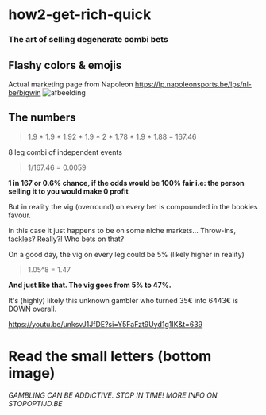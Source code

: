 # how2-get-rich-quick
### The art of selling degenerate combi bets

## Flashy colors & emojis 
Actual marketing page from Napoleon https://lp.napoleonsports.be/lps/nl-be/bigwin
![afbeelding](https://github.com/user-attachments/assets/6707d2ec-575c-4527-bad0-6e8a777c5d5e)

## The numbers

> 1.9 * 1.9 * 1.92 * 1.9 * 2 * 1.78 * 1.9 * 1.88 = 167.46

8 leg combi of independent events

> 1/167.46 = 0.0059

**1 in 167 or 0.6% chance, if the odds would be 100% fair i.e: the person selling it to you would make 0 profit**

But in reality the vig (overround) on every bet is compounded in the bookies favour.

In this case it just happens to be on some niche markets... Throw-ins, tackles? Really?! Who bets on that?

On a good day, the vig on every leg could be 5% (likely higher in reality)

> 1.05^8 = 1.47

**And just like that. The vig goes from 5% to 47%.**

It's (highly) likely this unknown gambler who turned 35€ into 6443€ is DOWN overall.

https://youtu.be/unksvJ1JfDE?si=Y5FaFzt9Uyd1g1IK&t=639

# Read the small letters (bottom image)
*GAMBLING CAN BE ADDICTIVE. STOP IN TIME! MORE INFO ON STOPOPTIJD.BE*

